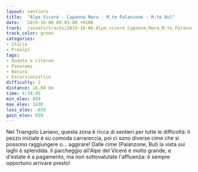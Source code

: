 ```yaml
---
layout: sentiero
title:  "Alpe Viceré - Capanna Mara - M.te Palanzone - M.te Bul"
date:   2019-10-06 09:05:00 +0100
track:  /assets/tracks/2019-10-06-Alpe_vicere_Capanna_Mara_M.te_Palanzone_M.te_Bul.gpx
track_color: green
categories:
- Italia
- Prealpi
tags:
- Andata e ritorno
- Panorami
- Natura
- Escursionistico
difficulty: 2
distance: 16.04 km
time: 4:34:45
min_elev: 899
max_elev: 1430
loss_elev: -659
gain_elev: 658
---
```


Nel Triangolo Lariano, questa zona è ricca di sentieri per tutte le difficoltà: il pezzo iniziale è su comoda carrareccia, poi ci sono diverse cime che si possono raggiungere o... aggirare!
Dalle cime (Palanzone, Bul) la vista sui laghi è splendida.
Il parcheggio all'Alpe del Viceré è molto grande, e d'estate è a pagamento, ma non sottovalutate l'affluenza: è sempre opportuno arrivare presto!
